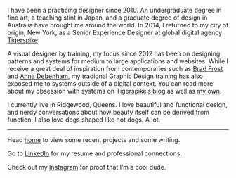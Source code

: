 I have been a practicing designer since 2010. An undergraduate degree in fine art, a teaching stint in Japan, and a graduate degree of design in Australia have brought me around the world. In 2014, I returned to my city of origin, New York, as a Senior Experience Designer at global digital agency [Tigerspike](http://www.tigerspike.com).

A visual designer by training, my focus since 2012 has been on designing patterns and systems for medium to large applications and websites. While I receive a great deal of inspiration from contemporaries such as [Brad Frost](http://bradfrost.com) and [Anna Debenham](http://maban.co.uk/), my tradional Graphic Design training has also exposed me to systems outside of a digital context. You can read more about my obsession with systems on [Tigerspike’s blog](http://tigerspike.com/en/resources/entry/1100469/the-iphone-6-is-here-and-you-need-a-design-system) as well as [my own](http://aarongitlin.com/writings/systems.html).

I currently live in Ridgewood, Queens. I love beautiful and functional design, and nerdy conversations about how beauty itself can be derived from function. I also love dogs shaped like hot dogs. A lot.

---

Head [home](http://aarongitlin.com) to view some recent projects and some writing.

Go to [LinkedIn](https://www.linkedin.com/in/aarongitlin) for my resume and professional connections.

Check out my [Instagram](https://www.instagram.com/aarongitlin/) for proof that I’m a cool dude.
